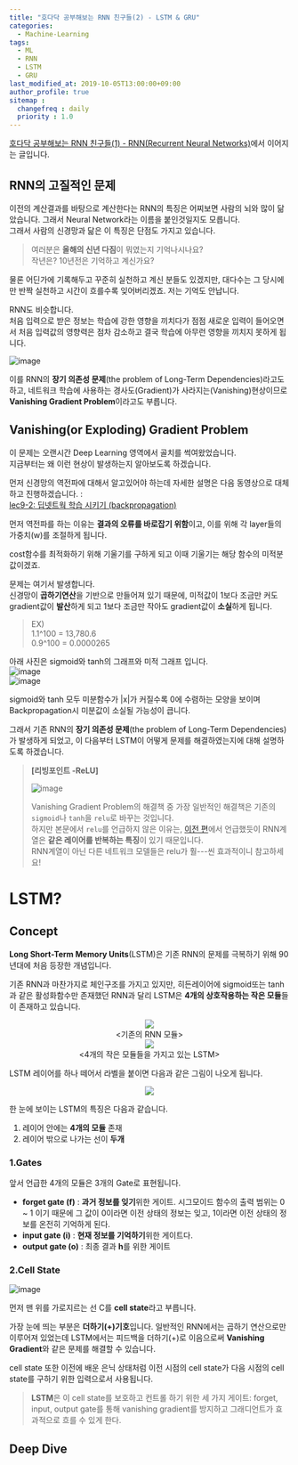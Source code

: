 ```yaml
---
title: "호다닥 공부해보는 RNN 친구들(2) - LSTM & GRU"
categories: 
  - Machine-Learning
tags:
  - ML
  - RNN
  - LSTM
  - GRU
last_modified_at: 2019-10-05T13:00:00+09:00
author_profile: true
sitemap :
  changefreq : daily
  priority : 1.0
---
```

[호다닥 공부해보는 RNN 친구들(1) - RNN(Recurrent Neural Networks)](https://gruuuuu.github.io/machine-learning/lstm-doc/)에서 이어지는 글입니다.  

## RNN의 고질적인 문제
이전의 계산결과를 바탕으로 계산한다는 RNN의 특징은 어찌보면 사람의 뇌와 많이 닮았습니다. 그래서 Neural Network라는 이름을 붙인것일지도 모릅니다.  
그래서 사람의 신경망과 닮은 이 특징은 단점도 가지고 있습니다.  

>여러분은 **올해의 신년 다짐**이 뭐였는지 기억나시나요?  
>작년은? 10년전은 기억하고 계신가요?  

물론 어딘가에 기록해두고 꾸준히 실천하고 계신 분들도 있겠지만, 대다수는 그 당시에만 반짝 실천하고 시간이 흐를수록 잊어버리겠죠. 저는 기억도 안납니다.  

RNN도 비슷합니다.  
처음 입력으로 받은 정보는 학습에 강한 영향을 끼치다가 점점 새로운 입력이 들어오면서 처음 입력값의 영향력은 점차 감소하고 결국 학습에 아무런 영향을 끼치지 못하게 됩니다.  

![image](https://user-images.githubusercontent.com/15958325/66256055-1c3f6100-e7c5-11e9-907b-c6182256a32c.png)


이를 RNN의 **장기 의존성 문제**(the problem of Long-Term Dependencies)라고도 하고, 네트워크 학습에 사용하는 경사도(Gradient)가 사라지는(Vanishing)현상이므로 **Vanishing Gradient Problem**이라고도 부릅니다.  

## Vanishing(or Exploding) Gradient Problem
이 문제는 오랜시간 Deep Learning 영역에서 골치를 썩여왔었습니다.   
지금부터는 왜 이런 현상이 발생하는지 알아보도록 하겠습니다.  

먼저 신경망의 역전파에 대해서 알고있어야 하는데 자세한 설명은 다음 동영상으로 대체하고 진행하겠습니다.  :  
[lec9-2: 딥넷트웍 학습 시키기 (backpropagation)](https://youtu.be/573EZkzfnZ0)   

먼저 역전파를 하는 이유는 **결과의 오류를 바로잡기 위함**이고, 이를 위해 각 layer들의 가중치(w)를 조절하게 됩니다.  

cost함수를 최적화하기 위해 기울기를 구하게 되고 이때 기울기는 해당 함수의 미적분값이겠죠.  

문제는 여기서 발생합니다.  
신경망이 **곱하기연산**을 기반으로 만들어져 있기 때문에, 미적값이 1보다 조금만 커도 gradient값이 **발산**하게 되고 1보다 조금만 작아도 gradient값이 **소실**하게 됩니다.  

> EX)  
> 1.1^100 = 13,780.6  
> 0.9^100 = 0.0000265

아래 사진은 sigmoid와 tanh의 그래프와 미적 그래프 입니다.   
![image](https://user-images.githubusercontent.com/15958325/66532733-7042a080-eb4b-11e9-9c0a-23cfd82474fb.png)   
![image](https://user-images.githubusercontent.com/15958325/66532761-910af600-eb4b-11e9-8c67-203f36f022cc.png)   

sigmoid와 tanh 모두 미분함수가 |x|가 커질수록 0에 수렴하는 모양을 보이며 Backpropagation시 미분값이 소실될 가능성이 큽니다.  

그래서 기존 RNN의 **장기 의존성 문제**(the problem of Long-Term Dependencies)가 발생하게 되었고, 이 다음부터 LSTM이 어떻게 문제를 해결하였는지에 대해 설명하도록 하겠습니다.  

> **[리빙포인트 -ReLU]**   
>
> ![image](https://user-images.githubusercontent.com/15958325/66532803-b13ab500-eb4b-11e9-99e2-e01c372b5d93.png)   
>
> Vanishing Gradient Problem의 해결책 중 가장 일반적인 해결책은 기존의 `sigmoid`나 `tanh`을 `relu`로 바꾸는 것입니다.  
> 하지만 본문에서 `relu`를 언급하지 않은 이유는, [이전 편](https://gruuuuu.github.io/machine-learning/lstm-doc/#activation-function)에서 언급했듯이 RNN계열은 **같은 레이어를 반복하는 특징**이 있기 때문입니다.  
> RNN계열이 아닌 다른 네트워크 모델들은 relu가 훨---씬 효과적이니 참고하세요!


# LSTM?
## Concept
**Long Short-Term Memory Units**(LSTM)은 기존 RNN의 문제를 극복하기 위해 90년대에 처음 등장한 개념입니다.   

기존 RNN과 마찬가지로 체인구조를 가지고 있지만, 히든레이어에 sigmoid또는 tanh과 같은 활성화함수만 존재했던 RNN과 달리 LSTM은 **4개의 상호작용하는 작은 모듈**들이 존재하고 있습니다.  
<center><img src="https://user-images.githubusercontent.com/15958325/66540998-b3f7d300-eb68-11e9-820e-d49ff8b80ff7.png"></center>   
<center><기존의 RNN 모듈></center>  


<center><img src="https://user-images.githubusercontent.com/15958325/66541012-c114c200-eb68-11e9-84b7-0a1b3b567f48.png"></center> 
<center><4개의 작은 모듈들을 가지고 있는 LSTM></center>   



LSTM 레이어를 하나 떼어서 라벨을 붙이면 다음과 같은 그림이 나오게 됩니다.  
<center><img src="https://user-images.githubusercontent.com/15958325/66697080-5cdf3300-ed0d-11e9-9264-93917ca8e453.png"></center>    

한 눈에 보이는 LSTM의 특징은 다음과 같습니다.  
1. 레이어 안에는 **4개의 모듈** 존재
2. 레이어 밖으로 나가는 선이 **두개**

### 1.Gates
앞서 언급한 4개의 모듈은 3개의 Gate로 표현됩니다.  

- **forget gate (f)** : **과거 정보를 잊기**위한 게이트. 시그모이드 함수의 출력 범위는 0 ~ 1 이기 때문에 그 값이 0이라면 이전 상태의 정보는 잊고, 1이라면 이전 상태의 정보를 온전히 기억하게 된다.  
- **input gate (i)** : **현재 정보를 기억하기**위한 게이트다. 
- **output gate (o)** : 최종 결과 **h**를 위한 게이트


### 2.Cell State

![image](https://user-images.githubusercontent.com/15958325/66697370-eee83b00-ed0f-11e9-8f5d-cb8183b2f581.png)  

먼저 맨 위를 가로지르는 선 C를 **cell state**라고 부릅니다.  

가장 눈에 띄는 부분은 **더하기(+)기호**입니다. 일반적인 RNN에서는 곱하기 연산으로만 이루어져 있었는데 LSTM에서는 피드백을 더하기(+)로 이음으로써 **Vanishing Gradient**와 같은 문제를 해결할 수 있습니다.  

cell state 또한 이전에 배운 은닉 상태처럼 이전 시점의 cell state가 다음 시점의 cell state를 구하기 위한 입력으로서 사용됩니다.

> **LSTM**은 이 cell state를 보호하고 컨트롤 하기 위한 세 가지 게이트: forget, input, output gate를 통해 vanishing gradient를 방지하고 그래디언트가 효과적으로 흐를 수 있게 한다.

## Deep Dive


